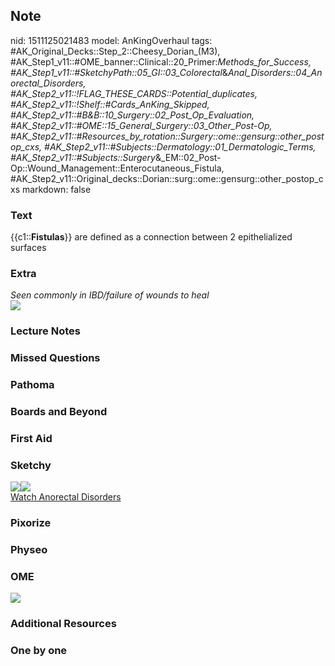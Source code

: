 ## Note
nid: 1511125021483
model: AnKingOverhaul
tags: #AK_Original_Decks::Step_2::Cheesy_Dorian_(M3), #AK_Step1_v11::#OME_banner::Clinical::20_Primer:_Methods_for_Success, #AK_Step1_v11::#SketchyPath::05_GI::03_Colorectal_&_Anal_Disorders::04_Anorectal_Disorders, #AK_Step2_v11::!FLAG_THESE_CARDS::Potential_duplicates, #AK_Step2_v11::!Shelf::#Cards_AnKing_Skipped, #AK_Step2_v11::#B&B::10_Surgery::02_Post_Op_Evaluation, #AK_Step2_v11::#OME::15_General_Surgery::03_Other_Post-Op, #AK_Step2_v11::#Resources_by_rotation::Surgery::ome::gensurg::other_postop_cxs, #AK_Step2_v11::#Subjects::Dermatology::01_Dermatologic_Terms, #AK_Step2_v11::#Subjects::Surgery_&_EM::02_Post-Op::Wound_Management::Enterocutaneous_Fistula, #AK_Step2_v11::Original_decks::Dorian::surg::ome::gensurg::other_postop_cxs
markdown: false

### Text
{{c1::<b>Fistulas</b>}} are defined as a connection between 2
epithelialized surfaces

### Extra
<div>
  <i>Seen commonly in IBD/failure of wounds to heal</i>
</div>
<div><img src="paste-13542031884289.jpg"></div>

### Lecture Notes


### Missed Questions


### Pathoma


### Boards and Beyond


### First Aid


### Sketchy
<div><img src=
"anorectal%20fistula%20epithelialized_1566160514431.jpg"><img src=
"Zoverall%20picture%20(48)_1566160514431.JPG"></div><a href=
"https://dashboard.sketchy.com/study/medical/courses/medical-pathophysiology/units/medical-pathophysiology-gi/videos/medical-pathophysiology-gi-colorectal-and-anal-disorders-anorectal-disorders?utm_source=anki&utm_medium=partnership&utm_campaign=february_update&utm_content=medical">Watch
Anorectal Disorders</a>

### Pixorize


### Physeo


### OME
<div class="ome-widget">
  <a href="https://onlinemeded.org/spa/surgery?ref=anki"><img src=
  "_OME_AnkiFlashcards_Topic_6.png"></a>
</div>

### Additional Resources


### One by one

